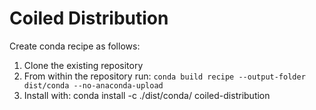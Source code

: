 # Coiled Distribution

Create conda recipe as follows:
1. Clone the existing repository
2. From within the repository run: `conda build recipe --output-folder dist/conda --no-anaconda-upload`
3. Install with: conda install -c ./dist/conda/ coiled-distribution